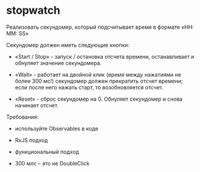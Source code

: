 # stopwatch

Реализовать секундомер, который подсчитывает время в формате «HH: MM: SS»

Секундомер должен иметь следующие кнопки:

* «Start / Stop» - запуск / остановка отсчета времени, останавливает и обнуляет значение секундомера.

* «Wait» - работает на двойной клик (время между нажатиями не более 300 мс!) секундомер должен прекратить отсчет времени; если после него нажать старт, то возобновляется отсчет.

* «Reset» - сброс секундомер на 0. Обнуляет секундомер и снова начинает отсчет.


Требования:

 - используйте Observables в коде

 - RxJS подход

 - функциональный подход

- 300 млс – это не DoubleClick
